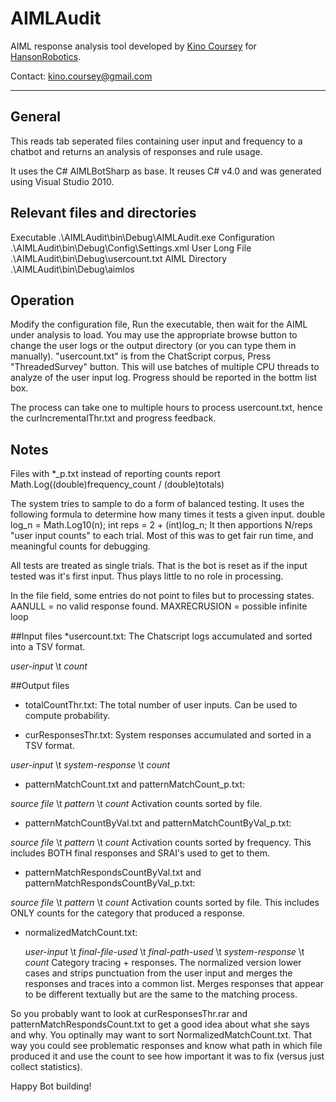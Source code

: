 AIMLAudit
==================

AIML response analysis tool developed by [Kino Coursey](https://github.com/Kinoc) for [HansonRobotics](https://github.com/hansonrobotics/).

Contact: kino.coursey@gmail.com

---
## General
This reads tab seperated files containing user input and frequency to a chatbot and returns an analysis of responses and rule usage.

It uses the C# AIMLBotSharp as base.
It reuses C# v4.0 and was generated using Visual Studio 2010.

## Relevant files and directories 
Executable	.\AIMLAudit\bin\Debug\AIMLAudit.exe 
Configuration .\AIMLAudit\bin\Debug\Config\Settings.xml
User Long File .\AIMLAudit\bin\Debug\usercount.txt
AIML Directory .\AIMLAudit\bin\Debug\aimlos

## Operation
Modify the configuration file, Run the executable, then wait for the AIML under analysis to load.
You may use the appropriate browse button to change the user logs or the output directory (or you can type them in manually).
"usercount.txt" is from the ChatScript corpus,
Press "ThreadedSurvey" button. This will use batches of multiple CPU threads to analyze of the user input log.
Progress should be reported in the bottm list box.

The process can take one to multiple hours to process usercount.txt, hence the curIncrementalThr.txt and progress feedback.

## Notes
Files with *_p.txt instead of reporting counts  report Math.Log((double)frequency_count / (double)totals)

The system tries to sample to do a form of balanced testing. It uses the following formula to determine how many times it tests a given input.
                    double log_n = Math.Log10(n);
                    int reps = 2 + (int)log_n;
It then apportions N/reps "user input counts" to each trial.
Most of this was to get fair run time, and meaningful counts for debugging.

All tests are treated as single trials. That is the bot is reset as if the input tested was it's first input. Thus <THAT> plays little to no role in processing.

In the file field, some entries do not point to files but to processing states.
AANULL = no valid response found.
MAXRECRUSION = possible infinite loop

##Input files
*usercount.txt:
The Chatscript logs accumulated and sorted into a TSV format.

_user-input_ \t _count_

##Output files

* totalCountThr.txt:
The total number of user inputs. Can be used to compute probability.

* curResponsesThr.txt:
System responses accumulated and sorted in a TSV format.

_user-input_ \t _system-response_ \t _count_

* patternMatchCount.txt and patternMatchCount_p.txt:

 _source file_ \t _pattern_ \t _count_
Activation counts sorted by file.

* patternMatchCountByVal.txt and patternMatchCountByVal_p.txt:

_source file_ \t _pattern_ \t _count_
Activation counts sorted by frequency. This includes BOTH final responses and SRAI's used to get to them.

* patternMatchRespondsCountByVal.txt and patternMatchRespondsCountByVal_p.txt:

_source file_ \t _pattern_ \t _count_
Activation counts sorted by file. This includes ONLY counts for the category that produced a response.

* normalizedMatchCount.txt:

  _user-input_ \t _final-file-used_ \t _final-path-used_ \t _system-response_ \t _count_
Category tracing + responses. The normalized version lower cases and strips punctuation from the user input and merges the responses and traces into a common list. Merges responses that appear to be different textually but are the same to the matching process.

So you probably want to look at curResponsesThr.rar and patternMatchRespondsCount.txt to get a good idea about what she says and why.
You optinally may want to sort NormalizedMatchCount.txt. That way you could see problematic responses and know what path in which file produced it and use the count to see how important it was to fix (versus just collect statistics).

Happy Bot building!
